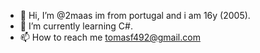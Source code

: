 - 👋 Hi, I’m @2maas im from portugal and i am 16y (2005). 
- 🌱 I’m currently learning C#.
- 📫 How to reach me tomasf492@gmail.com

<!---
2maas/2maas is a ✨ special ✨ repository because its `README.md` (this file) appears on your GitHub profile.
You can click the Preview link to take a look at your changes.
--->

